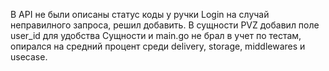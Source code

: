В API не были описаны статус коды у ручки Login на случай неправилного запроса, решил добавить.
В сущности PVZ добавил поле user_id для удобства
Сущности и main.go не брал в учет по тестам, опирался на средний процент среди delivery, storage, middlewares и usecase.
